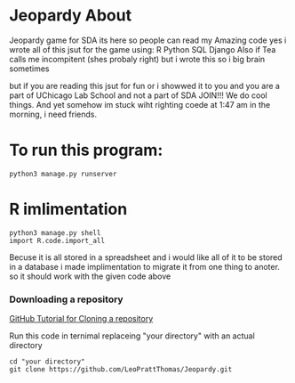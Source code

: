# Jeopardy About
 Jeopardy game for SDA its here so people can read my Amazing code
yes i wrote all of this jsut for the game using:
    R
    Python
    SQL
    Django
Also if Tea calls me incompitent (shes probaly right) but i wrote this so i big brain sometimes

but if you are reading this jsut for fun or i showwed it to you and you are a part of UChicago Lab School and not a part of SDA JOIN!!! We do cool things. 
And yet somehow im stuck wiht righting coede at 1:47 am in the morning, i need friends.

# To run this program:
```
python3 manage.py runserver
```
# R imlimentation
```
python3 manage.py shell
import R.code.import_all
```

Becuse it is all stored in a spreadsheet and i would like all of it to be stored in a database i made implimentation to migrate it from one thing to anoter. so it should work with the given code above


### Downloading a repository

<a href = "https://docs.github.com/en/repositories/creating-and-managing-repositories/cloning-a-repository"> GitHub Tutorial for Cloning a repository </a>

Run this code in ternimal replaceing "your directory" with an actual directory 
```
cd "your directory"
git clone https://github.com/LeoPrattThomas/Jeopardy.git
```
